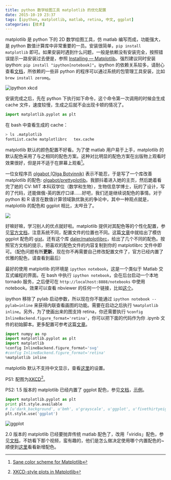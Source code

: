 ```yaml
---
title: python 数学绘图工具 matplotlib 的优化配置
date: 2015-10-19 23:37
tags: [ipython, matplotlib, matlab, retina, 中文, ggplot]
categories: [技术]
---
```


matplotlib 是 python 下的 2D 数学绘图工具，仿 matlab 编写而成，功能强大，是 python 数值计算库中非常重要的一员。安装很简单，`pip install matplotlib` 即可。如果安装时遇到什么问题，一般是依赖没有安装完全，按照错误提示一路安装过去便是，参照 [Installing — Matplotlib](http://matplotlib.org/users/installing.html)。强烈建议同时安装 ipython: `pip install "ipython[notebook]"`。ipython 的依赖关系较多，请耐心查看[文档](http://ipython.readthedocs.org/en/stable/)，所依赖的一些非 python 的程序可以通过系统的包管理工具安装，比如 `brew install zeromq`。

![ipython xkcd](http://jakevdp.github.com/figures/xkcd_version.png "ipython xkcd")

安装完成之后，先在 python 下执行如下命令，这个命令第一次调用的时候会生成 cache 文件，速度较慢，生成之后就不会出现卡顿的情况了。

``` python
import matplotlib.pyplot as plt
```

在 bash 中查看生成的 cache：

``` bash
> ls .matplotlib
fontList.cache matplotlibrc   tex.cache
```

 matplotlib 默认的颜色配置不好看。为了使 matlab 用户易于上手，matplotlib 的默认配色采用了与之相同的配色方案。这种对比明显的配色方案在出版物上观看时效果很好，但是并不适于在屏幕上观看[^1]。

一位女程序员 [olgabot (Olga Botvinnik)](https://github.com/olgabot) 表示不能忍，于是写了一个库改善 matplotlib 的配色: [olgabot/prettyplotlib](https://github.com/olgabot/prettyplotlib)。我颤抖着进入她的主页，然后跪着看完了她的 CV: MIT 本科双学位（数学和生物），生物信息学博士，玩的了设计，写的了代码，还能做俄-英的医疗口译……好吧，我们还是继续说配色的事情。对于 python 和 R 语言在数值计算领域孰优孰劣的争论中，其中一种观点就是，matplotlib 的配色和 ggplot 相比，太哔丑了。

![](http://qiniu-wulfric.lufeihaidao.top/shuo-de-hao-you-dao-li.jpg)

好嘛好嘛，学习别人的优点就好啦。matplotlib 提供对其配色等的个性化配置，参见[官方文档](http://matplotlib.org/users/customizing.html)，注意系统不同，配置文件的位置也不同。这篇[文章](https://www.huyng.com/posts/sane-color-scheme-for-matplotlib)中就给出了模仿 ggplot 配色的 [gist](https://gist.github.com/huyng/816622)。还有这个库 [daler/matplotlibrc](https://github.com/daler/matplotlibrc)，给出了几个不同的配色。按照官方文档的提示，把喜欢的配色文件的内容复制到你的 matplotlibrc 文件中即可。（配色问题有所**更新**，现在你不再需要自己修改配置文件了，官方已经内置了优雅的配色，请查看到最后）

最好的使用 matplotlib 的环境是 `ipython notebook`，这是一个类似于 Matlab 交互式编程的界面。在 bash 中执行 `ipython notebook`，会在后台启动一个本地 tornado 服务，之后便可在 `http://localhost:8888/notebooks` 中使用 notebook。效果可以查看 nbviewer 的任何一个链接，比如[这个](http://nbviewer.ipython.org/url/jakevdp.github.com/downloads/notebooks/XKCD_plots.ipynb)。

ipython 移除了 pylab 启动参数，所以现在你不能通过 `ipython notebook --pylab=inline` 来获得内联查看画图的功能。需要在启动之后执行 `%matplotlib inline`。另外，为了使画出来的图支持 retina，你还需要执行 `%config InlineBackend.figure_format='retina'`，你可以把下面的代码作为你 .ipynb 文件的初始脚本。更多配置可参考这篇[文章](http://blog.invibe.net/posts/2015-01-07-the-right-imports-in-a-notebook.html)。

``` python
import numpy as np
import matplotlib.pyplot as plt
import matplotlib
%config InlineBackend.figure_format='svg'
#config InlineBackend.figure_format='retina'
%matplotlib inline
```

matplotlib 默认不支持中文显示，查看[这里](http://hyry.dip.jp/tech/book/page/scipy/matplotlib_fast_plot.html#id6)的设置。

PS1: 配图为[XKCD](https://zh.wikipedia.org/zh/Xkcd)[^2]。

PS2: 1.5 版本的 matplotlib 已经内置了 ggplot 配色，参见[文档](http://matplotlib.org/users/style_sheets.html)，[示例](http://matplotlib.org/examples/style_sheets/plot_ggplot.html)。

```python
import matplotlib.pyplot as plt
print plt.style.available
# [u'dark_background', u'bmh', u'grayscale', u'ggplot', u'fivethirtyeight']
plt.style.use('ggplot')
```

![ggplot](http://matplotlib.org/_images/plot_ggplot.png)

2.0 版本的 matplotlib 已经要抛弃传统 matlab 配色了，改用「viridis」配色，参见[文档](http://matplotlib.org/style_changes.html)，不妨看下那个视频，蛮有趣的，他们是怎么做决定使用哪个内置配色的~顺便到[这里](http://bids.github.io/colormap/)看看新增配色。

[^1]: [Sane color scheme for Matplotlib](http://www.huyng.com/posts/sane-color-scheme-for-matplotlib/)

[^2]: [XKCD-style plots in Matplotlib](http://jakevdp.github.io/blog/2012/10/07/xkcd-style-plots-in-matplotlib/)
